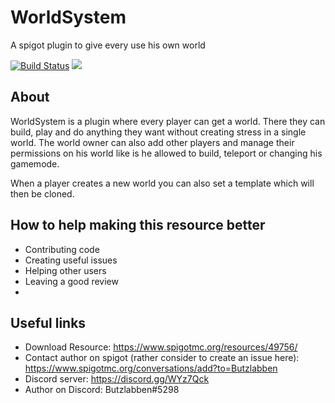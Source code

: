# WorldSystem
A spigot plugin to give every use his own world

[![Build Status](https://travis-ci.org/Butzlabben/worldsystem.svg?branch=master)](https://travis-ci.org/Butzlabben/worldsystem) [![](https://jitpack.io/v/Butzlabben/worldsystem.svg)](https://jitpack.io/#Butzlabben/worldsystem)


## About
WorldSystem is a plugin where every player can get a world. There they can build, play and do anything they want without creating stress in a single world. The world owner can also add other players and manage their permissions on his world like is he allowed to build, teleport or changing his gamemode.

When a player creates a new world you can also set a template which will then be cloned.

## How to help making this resource better
- Contributing code
- Creating useful issues
- Helping other users
- Leaving a good review
- 

## Useful links
- Download Resource: https://www.spigotmc.org/resources/49756/
- Contact author on spigot (rather consider to create an issue here): https://www.spigotmc.org/conversations/add?to=Butzlabben
- Discord server: https://discord.gg/WYz7Qck
- Author on Discord: Butzlabben#5298
